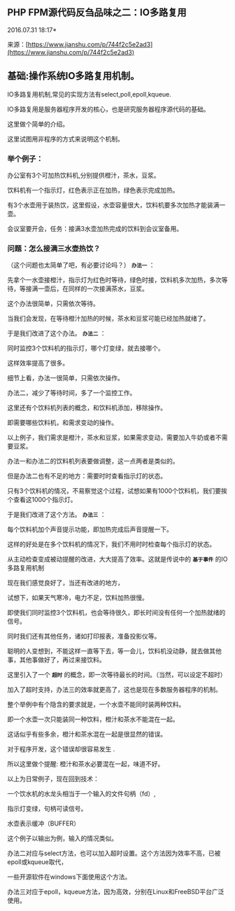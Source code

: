 ## PHP FPM源代码反刍品味之二：IO多路复用

2016.07.31 18:17*

来源：[https://www.jianshu.com/p/744f2c5e2ad3](https://www.jianshu.com/p/744f2c5e2ad3)


          
## 基础:操作系统IO多路复用机制。

IO多路复用机制,常见的实现方法有select,poll,epoll,kqueue.

IO多路复用是服务器程序开发的核心，也是研究服务器程序源代码的基础。

这里做个简单的介绍。

这里试图用非程序的方式来说明这个机制。
### 举个例子：

办公室有3个可加热饮料机,分别提供橙汁，茶水，豆浆。

饮料机有一个指示灯，红色表示正在加热，绿色表示完成加热。

有3个水壶用于装热饮，这里假设，水壶容量很大，饮料机要多次加热才能装满一壶。

会议室要开会，任务：接满3水壶加热完成的饮料到会议室备用。
### 问题：怎么接满三水壶热饮？

（这个问题也太简单了吧，有必要讨论吗？） **`办法一`** ：

先拿个一水壶接橙汁，指示灯为红色时等待，绿色时接，饮料机多次加热，多次等待，等接满一壶后，在同样的一次接满茶水，豆浆。

这个办法很简单，只需依次等待。

当我们会发现，在等待橙汁加热的时候，茶水和豆浆可能已经加热就绪了。

于是我们改进了这个办法。 **`办法二`** ：

同时监控3个饮料机的指示灯，哪个灯变绿，就去接哪个。

这样效率提高了很多。

细节上看，办法一很简单，只需依次操作。

办法二，减少了等待时间，多了一个监控工作。

这里还有个饮料机列表的概念，和饮料机添加，移除操作。

即需要哪些饮料机，和需求变动的操作。

以上例子，我们需求是橙汁，茶水和豆浆，如果需求变动，需要加入牛奶或者不需要豆浆。

办法一和办法二的饮料机列表要做调整，这一点两者是类似的。

但是办法二也有不足的地方：需要时时查看指示灯的状态。

只有3个饮料机的情况，不易察觉这个过程，试想如果有1000个饮料机，我们要挨个查看这1000个指示灯。

于是我们改进了这个方法。 **`办法三`** ：

每个饮料机加个声音提示功能，即加热完成后声音提醒一下。

这样的好处是在多个饮料机的情况下，我们不用时时检查每个指示灯的状态。

从主动检查变成被动提醒的改进，大大提高了效率。这就是传说中的 **`基于事件`** 的IO多路复用机制

现在我们感觉良好了，当还有改进的地方，

试想下，如果天气寒冷，电力不足，饮料加热很慢。

即使我们同时监控3个饮料机，也会等待很久，即长时间没有任何一个加热就绪的信号。

同时我们还有其他任务，诸如打印报表，准备投影仪等。

聪明的人变想到，不能这样一直等下去，等一会儿，饮料机没动静，就去做其他事，其他事做好了，再过来接饮料。

这里引入了一个 **`超时`** 的概念，即一次等待最长的时间。（当然，可以设定不超时）

加入了超时支持，办法三的效率就更高了，这也是现在多数服务器程序的机制。

整个举例中有个隐含的要求就是，一个水壶不能同时装两种饮料。

即一个水壶一次只能装同一种饮料，橙汁和茶水不能混在一起。

这话似乎有些多余，橙汁和茶水混在一起是很显然的错误。

对于程序开发，这个错误却很容易发生 .

所以这里做个提醒: 橙汁和茶水必要混在一起，味道不好。

以上为日常例子，现在回到技术：

一个饮水机的水龙头相当于一个输入的文件句柄（fd）,

指示灯变绿，句柄可读信号。

水壶表示缓冲（BUFFER）

这个例子以输出为例，输入的情况类似。

办法二对应与select方法，也可以加入超时设置。这个方法因为效率不高，已被epoll或kqueue取代，

一些开源软件在windows下面使用这个方法。

办法三对应于epoll，kqueue方法，因为高效，分别在Linux和FreeBSD平台广泛使用。

